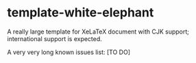 # template-white-elephant
A really large template for XeLaTeX document with CJK support; international support is expected.

A very very long known issues list:
[TO DO]
